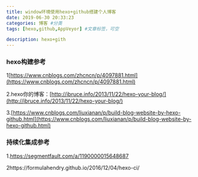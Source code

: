 ```yaml
---
title: window环境使用hexo+github搭建个人博客
date: 2019-06-30 20:33:23
categories: 博客 #分类
tags: [hexo,github,AppVeyor] #文章标签，可空

description: hexo+gith
---
```


### hexo构建参考

1[https://www.cnblogs.com/zhcncn/p/4097881.html](https://www.cnblogs.com/zhcncn/p/4097881.html)

2.hexo你的博客：[http://ibruce.info/2013/11/22/hexo-your-blog/](http://ibruce.info/2013/11/22/hexo-your-blog/)

3.[https://www.cnblogs.com/liuxianan/p/build-blog-website-by-hexo-github.html](https://www.cnblogs.com/liuxianan/p/build-blog-website-by-hexo-github.html)

### 持续化集成参考

1.https://segmentfault.com/a/1190000015648687

2https://formulahendry.github.io/2016/12/04/hexo-ci/

